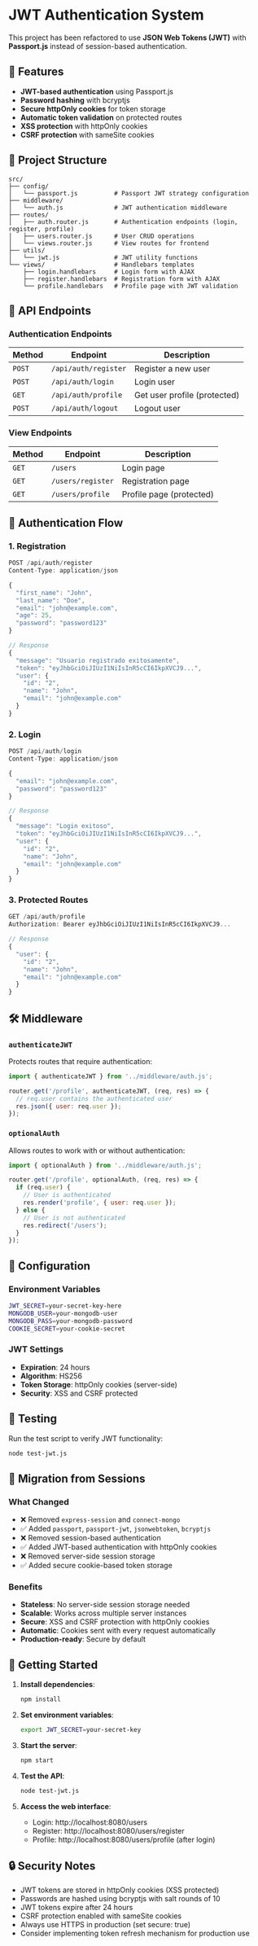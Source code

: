 # JWT Authentication System

This project has been refactored to use **JSON Web Tokens (JWT)** with **Passport.js** instead of session-based authentication.

## 🚀 Features

- **JWT-based authentication** using Passport.js
- **Password hashing** with bcryptjs
- **Secure httpOnly cookies** for token storage
- **Automatic token validation** on protected routes
- **XSS protection** with httpOnly cookies
- **CSRF protection** with sameSite cookies

## 📁 Project Structure

```
src/
├── config/
│   └── passport.js          # Passport JWT strategy configuration
├── middleware/
│   └── auth.js              # JWT authentication middleware
├── routes/
│   ├── auth.router.js       # Authentication endpoints (login, register, profile)
│   ├── users.router.js      # User CRUD operations
│   └── views.router.js      # View routes for frontend
├── utils/
│   └── jwt.js               # JWT utility functions
└── views/                   # Handlebars templates
    ├── login.handlebars     # Login form with AJAX
    ├── register.handlebars  # Registration form with AJAX
    └── profile.handlebars   # Profile page with JWT validation
```

## 🔧 API Endpoints

### Authentication Endpoints

| Method | Endpoint | Description |
|--------|----------|-------------|
| `POST` | `/api/auth/register` | Register a new user |
| `POST` | `/api/auth/login` | Login user |
| `GET` | `/api/auth/profile` | Get user profile (protected) |
| `POST` | `/api/auth/logout` | Logout user |

### View Endpoints

| Method | Endpoint | Description |
|--------|----------|-------------|
| `GET` | `/users` | Login page |
| `GET` | `/users/register` | Registration page |
| `GET` | `/users/profile` | Profile page (protected) |

## 🔐 Authentication Flow

### 1. Registration
```javascript
POST /api/auth/register
Content-Type: application/json

{
  "first_name": "John",
  "last_name": "Doe", 
  "email": "john@example.com",
  "age": 25,
  "password": "password123"
}

// Response
{
  "message": "Usuario registrado exitosamente",
  "token": "eyJhbGciOiJIUzI1NiIsInR5cCI6IkpXVCJ9...",
  "user": {
    "id": "2",
    "name": "John",
    "email": "john@example.com"
  }
}
```

### 2. Login
```javascript
POST /api/auth/login
Content-Type: application/json

{
  "email": "john@example.com",
  "password": "password123"
}

// Response
{
  "message": "Login exitoso",
  "token": "eyJhbGciOiJIUzI1NiIsInR5cCI6IkpXVCJ9...",
  "user": {
    "id": "2", 
    "name": "John",
    "email": "john@example.com"
  }
}
```

### 3. Protected Routes
```javascript
GET /api/auth/profile
Authorization: Bearer eyJhbGciOiJIUzI1NiIsInR5cCI6IkpXVCJ9...

// Response
{
  "user": {
    "id": "2",
    "name": "John", 
    "email": "john@example.com"
  }
}
```

## 🛠️ Middleware

### `authenticateJWT`
Protects routes that require authentication:
```javascript
import { authenticateJWT } from '../middleware/auth.js';

router.get('/profile', authenticateJWT, (req, res) => {
  // req.user contains the authenticated user
  res.json({ user: req.user });
});
```

### `optionalAuth`
Allows routes to work with or without authentication:
```javascript
import { optionalAuth } from '../middleware/auth.js';

router.get('/profile', optionalAuth, (req, res) => {
  if (req.user) {
    // User is authenticated
    res.render('profile', { user: req.user });
  } else {
    // User is not authenticated
    res.redirect('/users');
  }
});
```

## 🔧 Configuration

### Environment Variables
```bash
JWT_SECRET=your-secret-key-here
MONGODB_USER=your-mongodb-user
MONGODB_PASS=your-mongodb-password
COOKIE_SECRET=your-cookie-secret
```

### JWT Settings
- **Expiration**: 24 hours
- **Algorithm**: HS256
- **Token Storage**: httpOnly cookies (server-side)
- **Security**: XSS and CSRF protected

## 🧪 Testing

Run the test script to verify JWT functionality:
```bash
node test-jwt.js
```

## 🔄 Migration from Sessions

### What Changed
- ❌ Removed `express-session` and `connect-mongo`
- ✅ Added `passport`, `passport-jwt`, `jsonwebtoken`, `bcryptjs`
- ❌ Removed session-based authentication
- ✅ Added JWT-based authentication with httpOnly cookies
- ❌ Removed server-side session storage
- ✅ Added secure cookie-based token storage

### Benefits
- **Stateless**: No server-side session storage needed
- **Scalable**: Works across multiple server instances
- **Secure**: XSS and CSRF protection with httpOnly cookies
- **Automatic**: Cookies sent with every request automatically
- **Production-ready**: Secure by default

## 🚀 Getting Started

1. **Install dependencies**:
   ```bash
   npm install
   ```

2. **Set environment variables**:
   ```bash
   export JWT_SECRET=your-secret-key
   ```

3. **Start the server**:
   ```bash
   npm start
   ```

4. **Test the API**:
   ```bash
   node test-jwt.js
   ```

5. **Access the web interface**:
   - Login: http://localhost:8080/users
   - Register: http://localhost:8080/users/register
   - Profile: http://localhost:8080/users/profile (after login)

## 🔒 Security Notes

- JWT tokens are stored in httpOnly cookies (XSS protected)
- Passwords are hashed using bcryptjs with salt rounds of 10
- JWT tokens expire after 24 hours
- CSRF protection enabled with sameSite cookies
- Always use HTTPS in production (set secure: true)
- Consider implementing token refresh mechanism for production use 